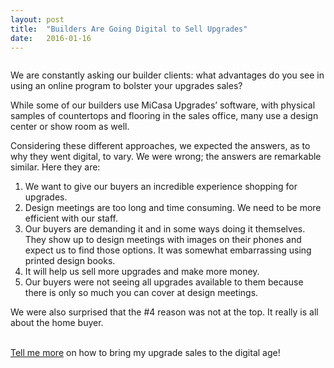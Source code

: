 ```yaml
---
layout: post
title:  "Builders Are Going Digital to Sell Upgrades"
date:   2016-01-16
---
```

<img src="{{ '/assets/img/family.jpg' | prepend: site.baseurl }}" alt=""> 

<p class="intro"><span class="dropcap">W</span>e are constantly asking our builder clients:  what advantages do you see in using an online program to bolster your upgrades sales?</p>  
<p>
While some of our builders use MiCasa Upgrades’ software, with physical samples of countertops and flooring in the sales office, many use a design center or show room as well.
</p>

<p>Considering these different approaches, we expected the answers, as to why they went digital, to vary.  We were wrong; the answers are remarkable similar.  Here they are:</p>

<ol>
	<li>We want to give our buyers an incredible experience shopping for upgrades.</li>
	<li>Design meetings are too long and time consuming.  We need to be more efficient with our staff. </li>
	<li>Our buyers are demanding it and in some ways doing it themselves.  They show up to design meetings with images on their phones and expect us to find those options.  It was somewhat embarrassing using printed design books.</li>
	<li>It will help us sell more upgrades and make more money.</li>
	<li>Our buyers were not seeing all upgrades available to them because there is only so much you can cover at design meetings.</li>
</ol>
<p>We were also surprised that the #4 reason was not at the top.  It really is all about the home buyer.</p>
<br>
<a href="http://www.micasaupgrades.com/#/contact">Tell me more</a> on how to bring my upgrade sales to the digital age! 
